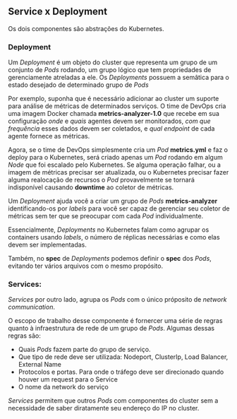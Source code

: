 ## Service x Deployment

Os dois componentes são abstrações do Kubernetes.

### Deployment

Um *Deployment* é um objeto do cluster que representa um grupo de um conjunto de *Pods* rodando, um grupo lógico que tem propriedades de gerenciamente atreladas a ele. Os *Deployments* possuem a semâtica para o estado desejado de determinado grupo de *Pods*

Por exemplo, suponha que é necessário adicionar ao cluster um suporte para análise de métricas de determinados serviços. O time de DevOps cria uma imagem Docker chamada **metrics-analyzer-1.0** que recebe em sua configuração *onde* e *quais* agentes devem ser monitorados, *com que frequência* esses dados devem ser coletados, e *qual endpoint* de cada agente fornece as métricas. 

Agora, se o time de DevOps simplesmente cria um *Pod* **metrics.yml** e faz o deploy para o Kubernetes, será criado apenas um *Pod* rodando em algum *Node* que foi escalado pelo Kubernetes. Se alguma operação falhar, ou a imagem de métricas precisar ser atualizada, ou o Kubernetes precisar fazer alguma realocação de recursos o *Pod* provavelmente se tornará indisponível causando **downtime** ao coletor de métricas. 

Um *Deployment* ajuda você a criar um grupo de *Pods* **metrics-analyzer** identificando-os por *labels* para você ser capaz de gerenciar seu coletor de métricas sem ter que se preocupar com cada *Pod* individualmente. 

Essencialmente, *Deployments* no Kubernetes falam como agrupar os containers usando *labels*, o número de réplicas necessárias e como elas devem ser implementadas. 

Também, no **spec** de *Deployments* podemos definir o **spec** dos *Pods*, evitando ter vários arquivos com o mesmo propósito.


### Services:

*Services* por outro lado, agrupa os *Pods* com o único próposito de *network communication*.

O escopo de trabalho desse componente é fornercer uma série de regras quanto à infraestrutura de rede de um grupo de *Pods*. Algumas dessas regras são:

- Quais *Pods* fazem parte do grupo de serviço.
- Que tipo de rede deve ser utilizada: Nodeport, ClusterIp, Load Balancer, External Name
- Protocolos e portas. Para onde o tráfego deve ser direcionado quando houver um request para o Service
- O nome da network do serviço

*Services* permitem que outros *Pods* com componentes do cluster sem a necessidade de saber diratamente seu endereço do IP no cluster. 







